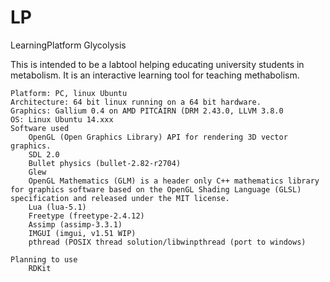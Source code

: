 # LP
LearningPlatform
Glycolysis

This is intended to be a labtool helping educating university students in metabolism. It is an interactive learning tool for teaching methabolism.

    Platform: PC, linux Ubuntu
    Architecture: 64 bit linux running on a 64 bit hardware.
    Graphics: Gallium 0.4 on AMD PITCAIRN (DRM 2.43.0, LLVM 3.8.0
    OS: Linux Ubuntu 14.xxx
    Software used
        OpenGL (Open Graphics Library) API for rendering 3D vector graphics.
        SDL 2.0
        Bullet physics (bullet-2.82-r2704)
        Glew
        OpenGL Mathematics (GLM) is a header only C++ mathematics library for graphics software based on the OpenGL Shading Language (GLSL) specification and released under the MIT license.
        Lua (lua-5.1)
        Freetype (freetype-2.4.12)
        Assimp (assimp-3.3.1)
        IMGUI (imgui, v1.51 WIP)
        pthread (POSIX thread solution/libwinpthread (port to windows)

    Planning to use
        RDKit
